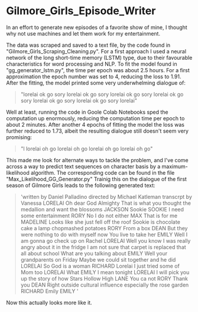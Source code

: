 # Gilmore_Girls_Episode_Writer

In an effort to generate new episodes of a favorite show of mine, I thought why not use machines and let them work for my entertainment.

The data was scraped and saved to a text file, by the code found in "Gilmore_Girls_Scraping_Cleaning.py". 
For a first approach I used a neural network of the long short-time memory (LSTM) type, due to their favourable characteristics for word processing and NLP. To fit the model found in "gg_generator_lstm.py", the time per epoch was about 2.5 hours. For a first approximation the epoch number was set to 4, reducing the loss to 1.91. After the fitting, the model printed some very underwhelming dialogue of:
> "lorelai ok go sory lorelai ok go sory lorelai ok go sory lorelai ok go sory lorelai ok go sory lorelai ok go sory lorelai" 

Well at least, running the code in Goole Colab Notebooks sped the computation up enormously, reducing the computation time per epoch to about 2 minutes. After another 4 epochs of fitting the model the loss was further reduced to 1.73, albeit the resulting dialogue still doesn't seem very promising:
> "l lorelai oh go lorelai oh go lorelai oh go lorelai oh go"

This made me look for alternate ways to tackle the problem, and I've come across a way to predict text sequences on character basis by a maximum-likelihood algorithm. The corresponding code can be found in the file "Max_Likelihood_GG_Generator.py" Trainig this on the dialogue of the first season of Gilmore Girls leads to the following generated text:
> 'written by Daniel Palladino directed by Michael Katleman transcrpt by Vanessa LORELAI Oh dear God Almighty That is what you thought the medallion and want the blossoms JACKSON Sookie SOOKIE I need some entertainment RORY No I do not either MAX That is for me MADELINE Looks like she just fell off the roof Sookie is chocolate cake a lamp chopmashed potatoes RORY From a box DEAN But they were nothing to do with myself now You live to take her EMILY Well I am gonna go check up on Rachel LORELAI Well you know I was really angry about it in the fridge I am not sure that carpet is replaced that all about school What are you talking about EMILY Well your grandparents on Friday Maybe we could sit together and he did LORELAI So God is a woman RICHARD Lorelai I just tried some of Mom too LORELAI What EMILY I mean tonight LORELAI I will pick you up the story of how Stars Hollow High LANE You ca not RORY Thank you DEAN Right outside cultural influence especially the rose garden RICHARD Emily EMILY '

Now this actually looks more like it.
